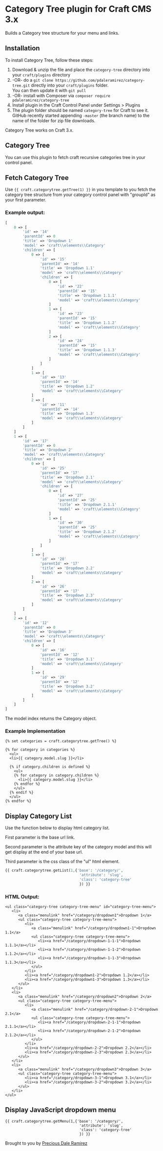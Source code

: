 # Category Tree plugin for Craft CMS 3.x

Builds a Category tree structure for your menu and links.


## Installation

To install Category Tree, follow these steps:

1. Download & unzip the file and place the `category-tree` directory into your `craft/plugins` directory
2.  -OR- do a `git clone https://github.com/pdaleramirez/category-tree.git` directly into your `craft/plugins` folder.  
You can then update it with `git pull`
3.  -OR- install with Composer via `composer require pdaleramirez/category-tree`
4. Install plugin in the Craft Control Panel under Settings > Plugins
5. The plugin folder should be named `category-tree` for Craft to see it.  GitHub recently started appending 
`-master` (the branch name) to the name of the folder for zip file downloads.

Category Tree works on Craft 3.x.

## Category Tree

You can use this plugin to fetch craft recursive categories tree in your control panel.

## Fetch Category Tree

Use ```{{ craft.categorytree.getTree(1) }}``` in you template to you fetch the category tree structure from your category control panel with "groupId" as your first parameter.

### Example output:
```php
[
    0 => [
        'id' => '14'
        'parentId' => 0
        'title' => 'Dropdown 1'
        'model' => 'craft\\elements\\Category'
        'children' => [
            0 => [
                'id' => '15'
                'parentId' => '14'
                'title' => 'Dropdown 1.1'
                'model' => 'craft\\elements\\Category'
                'children' => [
                    0 => [
                        'id' => '22'
                        'parentId' => '15'
                        'title' => 'Dropdown 1.1.1'
                        'model' => 'craft\\elements\\Category'
                    ]
                    1 => [
                        'id' => '23'
                        'parentId' => '15'
                        'title' => 'Dropdown 1.1.2'
                        'model' => 'craft\\elements\\Category'
                    ]
                    2 => [
                        'id' => '24'
                        'parentId' => '15'
                        'title' => 'Dropdown 1.1.3'
                        'model' => 'craft\\elements\\Category'
                    ]
                ]
            ]
            1 => [
                'id' => '13'
                'parentId' => '14'
                'title' => 'Dropdown 1.2'
                'model' => 'craft\\elements\\Category'
            ]
            2 => [
                'id' => '11'
                'parentId' => '14'
                'title' => 'Dropdown 1.3'
                'model' => 'craft\\elements\\Category'
            ]
        ]
    ]
    1 => [
        'id' => '17'
        'parentId' => 0
        'title' => 'Dropdown 2'
        'model' => 'craft\\elements\\Category'
        'children' => [
            0 => [
                'id' => '25'
                'parentId' => '17'
                'title' => 'Dropdown 2.1'
                'model' => 'craft\\elements\\Category'
                'children' => [
                    0 => [
                        'id' => '27'
                        'parentId' => '25'
                        'title' => 'Dropdown 2.1.1'
                        'model' => 'craft\\elements\\Category'
                    ]
                    1 => [
                        'id' => '30'
                        'parentId' => '25'
                        'title' => 'Dropdown 2.1.2'
                        'model' => 'craft\\elements\\Category'
                    ]
                ]
            ]
            1 => [
                'id' => '28'
                'parentId' => '17'
                'title' => 'Dropdown 2.2'
                'model' => 'craft\\elements\\Category'
            ]
            2 => [
                'id' => '26'
                'parentId' => '17'
                'title' => 'Dropdown 2.3'
                'model' => 'craft\\elements\\Category'
            ]
        ]
    ]
    2 => [
        'id' => '12'
        'parentId' => 0
        'title' => 'Dropdown 3'
        'model' => 'craft\\elements\\Category'
        'children' => [
            0 => [
                'id' => '16'
                'parentId' => '12'
                'title' => 'Dropdown 3.1'
                'model' => 'craft\\elements\\Category'
            ]
            1 => [
                'id' => '29'
                'parentId' => '12'
                'title' => 'Dropdown 3.2'
                'model' => 'craft\\elements\\Category'
            ]
        ]
    ]
]
```
The model index returns the Category object.

### Example Implementation  
```
{% set categories = craft.categorytree.getTree() %}

{% for category in categories %}
  <ul>
  <li>{{ category.model.slug }}</li>

  {% if category.children is defined %}
    <ul>
    {% for category in category.children %}
      <li>{{ category.model.slug }}</li>
    {% endfor %}
    </ul>
  {% endif %}
  </ul>
{% endfor %}
```


## Display Category List

Use the function below to display html category list.

First parameter is the base url link.

Second parameter is the attribute key of the category model and this will get display at the end of your base url.

Third parameter is the css class of the "ul" html element.

```php
{{ craft.categorytree.getList(1,{'base': '/category/',
                                  'attribute': 'slug',
                                  'class': 'category-tree'
                                  }) }}
```
### HTML Output:
```
<ul class="category-tree category-tree-menu" id="category-tree-menu">
   <li>
      <a class="menulink" href="/category/dropdown1">Dropdown 1</a>
      <ul class="category-tree category-tree-menu">
         <li>
            <a class="menulink" href="/category/dropdown1-1">Dropdown 1.1</a>
            <ul class="category-tree category-tree-menu">
               <li><a href="/category/dropdown-1-1-1">Dropdown 1.1.1</a></li>
               <li><a href="/category/dropdown-1-1-2">Dropdown 1.1.2</a></li>
               <li><a href="/category/dropdown-1-1-3">Dropdown 1.1.3</a></li>
            </ul>
         </li>
         <li><a href="/category/dropdown1-2">Dropdown 1.2</a></li>
         <li><a href="/category/dropdown1-3">Dropdown 1.3</a></li>
      </ul>
   </li>
   <li>
      <a class="menulink" href="/category/dropdown2">Dropdown 2</a>
      <ul class="category-tree category-tree-menu">
         <li>
            <a class="menulink" href="/category/dropdown-2-1">Dropdown 2.1</a>
            <ul class="category-tree category-tree-menu">
               <li><a href="/category/dropdown-2-1-1">Dropdown 2.1.1</a></li>
               <li><a href="/category/dropdown-2-1-2">Dropdown 2.1.2</a></li>
            </ul>
         </li>
         <li><a href="/category/dropdown-2-2">Dropdown 2.2</a></li>
         <li><a href="/category/dropdown-2-3">Dropdown 2.3</a></li>
      </ul>
   </li>
   <li>
      <a class="menulink" href="/category/dropdown3">Dropdown 3</a>
      <ul class="category-tree category-tree-menu">
         <li><a href="/category/dropdown-3-1">Dropdown 3.1</a></li>
         <li><a href="/category/dropdown-3-2">Dropdown 3.2</a></li>
      </ul>
   </li>
</ul>
```

## Display JavaScript dropdown menu

```
{{ craft.categorytree.getMenu(1,{'base': '/category/',
                                  'attribute': 'slug',
                                  'class': 'category-tree'
                                  }) }}
```
                                  
                                

Brought to you by [Precious Dale Ramirez](https://github.com/pdaleramirez)